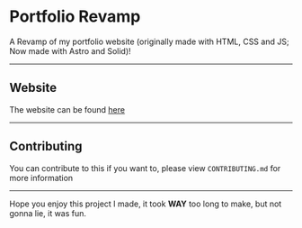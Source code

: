 # Portfolio Revamp

A Revamp of my portfolio website (originally made with HTML, CSS and JS; Now made with Astro and Solid)!

---

## Website

The website can be found [here](http://portfolio-revamp-yoshiboi18303.vercel.app/)

---

## Contributing

You can contribute to this if you want to, please view `CONTRIBUTING.md` for more information

---

Hope you enjoy this project I made, it took **WAY** too long to make, but not gonna lie, it was fun.
